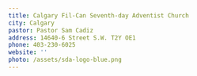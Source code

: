 ```yaml
---
title: Calgary Fil-Can Seventh-day Adventist Church
city: Calgary
pastor: Pastor Sam Cadiz
address: 14640-6 Street S.W. T2Y OE1
phone: 403-230-6025
website: ''
photo: /assets/sda-logo-blue.png
---
```


